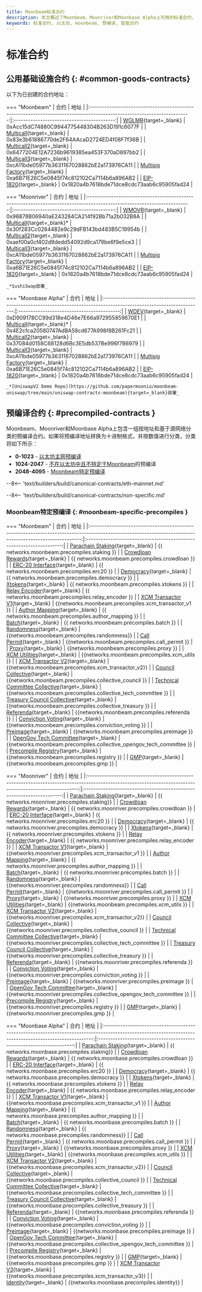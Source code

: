 ```yaml
---
title: Moonbeam标准合约
description: 本文概述了Moonbeam、Moonriver和Moonbase Alpha上可用的标准合约，包括一些公用基础设施和预编译合约。
keywords: 标准合约, 以太坊, moonbeam, 预编译, 智能合约
---
```


# 标准合约

## 公用基础设施合约 {: #common-goods-contracts}

以下为已创建的合约地址：

=== "Moonbeam"
    |                                                          合约                                                           |                    地址                    |
    |:-----------------------------------------------------------------------------------------------------------------------:|:------------------------------------------:|
    |      [WGLMR](https://moonbeam.moonscan.io/address/0xAcc15dC74880C9944775448304B263D191c6077F#code){target=_blank}       | 0xAcc15dC74880C9944775448304B263D191c6077F |
    |    [Multicall](https://moonbeam.moonscan.io/address/0x83e3b61886770de2F64AAcaD2724ED4f08F7f36B#code){target=_blank}     | 0x83e3b61886770de2F64AAcaD2724ED4f08F7f36B |
    |    [Multicall2](https://moonbeam.moonscan.io/address/0x6477204E12A7236b9619385ea453F370aD897bb2#code){target=_blank}    | 0x6477204E12A7236b9619385ea453F370aD897bb2 |
    |    [Multicall3](https://moonbeam.moonscan.io/address/0xca11bde05977b3631167028862be2a173976ca11#code){target=_blank}    | 0xcA11bde05977b3631167028862bE2a173976CA11 |
    | [Multisig Factory](https://moonbeam.moonscan.io/address/0xa6B71E26C5e0845f74c812102Ca7114b6a896AB2#code){target=_blank} | 0xa6B71E26C5e0845f74c812102Ca7114b6a896AB2 |
    |                           [EIP-1820](https://eips.ethereum.org/EIPS/eip-1820){target=_blank}                            | 0x1820a4b7618bde71dce8cdc73aab6c95905fad24 |

=== "Moonriver"
    |                                                           合约                                                           |                    地址                    |
    |:------------------------------------------------------------------------------------------------------------------------:|:------------------------------------------:|
    |      [WMOVR](https://moonriver.moonscan.io/address/0x98878B06940aE243284CA214f92Bb71a2b032B8A#code){target=_blank}       | 0x98878B06940aE243284CA214f92Bb71a2b032B8A |
    |    [Multicall](https://moonriver.moonscan.io/address/0x30f283Cc0284482e9c29dFB143bd483B5C19954b#code){target=_blank}*    | 0x30f283Cc0284482e9c29dFB143bd483B5C19954b |
    |    [Multicall2](https://moonriver.moonscan.io/address/0xaef00a0cf402d9dedd54092d9ca179be6f9e5ce3#code){target=_blank}    | 0xaef00a0cf402d9dedd54092d9ca179be6f9e5ce3 |
    |   [Multicall3](https://moonriver.moonscan.io/address/0xca11bde05977b3631167028862be2a173976ca11#code/){target=_blank}    | 0xcA11bde05977b3631167028862bE2a173976CA11 |
    | [Multisig Factory](https://moonriver.moonscan.io/address/0xa6B71E26C5e0845f74c812102Ca7114b6a896AB2#code){target=_blank} | 0xa6B71E26C5e0845f74c812102Ca7114b6a896AB2 |
    |                            [EIP-1820](https://eips.ethereum.org/EIPS/eip-1820){target=_blank}                            | 0x1820a4b7618bde71dce8cdc73aab6c95905fad24 |

    _*SushiSwap部署_

=== "Moonbase Alpha"
    |                                                          合约                                                           |                    地址                    |
    |:-----------------------------------------------------------------------------------------------------------------------:|:------------------------------------------:|
    |       [WDEV](https://moonbase.moonscan.io/address/0xD909178CC99d318e4D46e7E66a972955859670E1#code){target=_blank}       | 0xD909178CC99d318e4D46e7E66a972955859670E1 |
    |    [Multicall](https://moonbase.moonscan.io/address/0x4E2cfca20580747AdBA58cd677A998f8B261Fc21#code){target=_blank}*    | 0x4E2cfca20580747AdBA58cd677A998f8B261Fc21 |
    |    [Multicall2](https://moonbase.moonscan.io/address/0x37084d0158C68128d6Bc3E5db537Be996f7B6979#code){target=_blank}    | 0x37084d0158C68128d6Bc3E5db537Be996f7B6979 |
    |   [Multicall3](https://moonbase.moonscan.io/address/0xca11bde05977b3631167028862be2a173976ca11#code/){target=_blank}    | 0xcA11bde05977b3631167028862bE2a173976CA11 |
    | [Multisig Factory](https://moonbase.moonscan.io/address/0xa6B71E26C5e0845f74c812102Ca7114b6a896AB2#code){target=_blank} | 0xa6B71E26C5e0845f74c812102Ca7114b6a896AB2 |
    |                           [EIP-1820](https://eips.ethereum.org/EIPS/eip-1820){target=_blank}                            | 0x1820a4b7618bde71dce8cdc73aab6c95905fad24 |

    _*[UniswapV2 Demo Repo](https://github.com/papermoonio/moonbeam-uniswap/tree/main/uniswap-contracts-moonbeam){target=_blank}部署_

## 预编译合约 {: #precompiled-contracts }

Moonbeam、Moonriver和Moonbase Alpha上包含一组按地址和基于源网络分类的预编译合约。如果将预编译地址转换为十进制格式，并按数值进行分类，分类将如下所示：

- **0-1023** - [以太坊主网预编译](#ethereum-mainnet-precompiles)
- **1024-2047** - [不在以太坊中且不特定于Moonbeam](#non-moonbeam-specific-nor-ethereum-precomiles)的预编译
- **2048-4095** - [Moonbeam特定预编译](#moonbeam-specific-precompiles)

--8<-- 'text/builders/build/canonical-contracts/eth-mainnet.md'

--8<-- 'text/builders/build/canonical-contracts/non-specific.md'

### Moonbeam特定预编译 {: #moonbeam-specific-precompiles }

=== "Moonbeam"
    |                                                                           合约                                                                           |                                 地址                                 |
    |:--------------------------------------------------------------------------------------------------------------------------------------------------------:|:--------------------------------------------------------------------:|
    |    [Parachain Staking](https://github.com/moonbeam-foundation/moonbeam/blob/master/precompiles/parachain-staking/StakingInterface.sol){target=_blank}    |             {{ networks.moonbeam.precompiles.staking }}              |
    |   [Crowdloan Rewards](https://github.com/moonbeam-foundation/moonbeam/blob/master/precompiles/crowdloan-rewards/CrowdloanInterface.sol){target=_blank}   |            {{ networks.moonbeam.precompiles.crowdloan }}             |
    |           [ERC-20 Interface](https://github.com/moonbeam-foundation/moonbeam/blob/master/precompiles/balances-erc20/ERC20.sol){target=_blank}            |              {{ networks.moonbeam.precompiles.erc20 }}               |
    |       [Democracy](https://github.com/moonbeam-foundation/moonbeam/blob/master/precompiles/pallet-democracy/DemocracyInterface.sol){target=_blank}        |            {{ networks.moonbeam.precompiles.democracy }}             |
    |                  [Xtokens](https://github.com/moonbeam-foundation/moonbeam/blob/master/precompiles/xtokens/Xtokens.sol){target=_blank}                   |             {{ networks.moonbeam.precompiles.xtokens }}              |
    |          [Relay Encoder](https://github.com/moonbeam-foundation/moonbeam/blob/master/precompiles/relay-encoder/RelayEncoder.sol){target=_blank}          |          {{ networks.moonbeam.precompiles.relay_encoder }}           |
    |  [XCM Transactor V1](https://github.com/moonbeam-foundation/moonbeam/blob/master/precompiles/xcm-transactor/src/v1/XcmTransactorV1.sol){target=_blank}   |         {{networks.moonbeam.precompiles.xcm_transactor_v1 }}         |
    |    [Author Mapping](https://github.com/moonbeam-foundation/moonbeam/blob/master/precompiles/author-mapping/AuthorMappingInterface.sol){target=_blank}    |          {{ networks.moonbeam.precompiles.author_mapping }}          |
    |                     [Batch](https://github.com/moonbeam-foundation/moonbeam/blob/master/precompiles/batch/Batch.sol){target=_blank}                      |              {{ networks.moonbeam.precompiles.batch }}               |
    |              [Randomness](https://github.com/moonbeam-foundation/moonbeam/blob/master/precompiles/randomness/Randomness.sol){target=_blank}              |             {{networks.moonbeam.precompiles.randomness}}             |
    |             [Call Permit](https://github.com/moonbeam-foundation/moonbeam/blob/master/precompiles/call-permit/CallPermit.sol){target=_blank}             |            {{networks.moonbeam.precompiles.call_permit }}            |
    |                     [Proxy](https://github.com/moonbeam-foundation/moonbeam/blob/master/precompiles/proxy/Proxy.sol){target=_blank}                      |               {{networks.moonbeam.precompiles.proxy }}               |
    |              [XCM Utilities](https://github.com/moonbeam-foundation/moonbeam/blob/master/precompiles/xcm-utils/XcmUtils.sol){target=_blank}              |             {{networks.moonbeam.precompiles.xcm_utils }}             |
    |  [XCM Transactor V2](https://github.com/moonbeam-foundation/moonbeam/blob/master/precompiles/xcm-transactor/src/v2/XcmTransactorV2.sol){target=_blank}   |         {{networks.moonbeam.precompiles.xcm_transactor_v2}}          |
    |          [Council Collective](https://github.com/moonbeam-foundation/moonbeam/blob/master/precompiles/collective/Collective.sol){target=_blank}          |        {{networks.moonbeam.precompiles.collective_council }}         |
    |    [Technical Committee Collective](https://github.com/moonbeam-foundation/moonbeam/blob/master/precompiles/collective/Collective.sol){target=_blank}    |     {{networks.moonbeam.precompiles.collective_tech_committee }}     |
    |     [Treasury Council Collective](https://github.com/moonbeam-foundation/moonbeam/blob/master/precompiles/collective/Collective.sol){target=_blank}      |        {{networks.moonbeam.precompiles.collective_treasury }}        |
    |               [Referenda](https://github.com/moonbeam-foundation/moonbeam/blob/master/precompiles/referenda/Referenda.sol){target=_blank}                |             {{networks.moonbeam.precompiles.referenda }}             |
    |    [Conviction Voting](https://github.com/moonbeam-foundation/moonbeam/blob/master/precompiles/conviction-voting/ConvictionVoting.sol){target=_blank}    |         {{networks.moonbeam.precompiles.conviction_voting }}         |
    |                 [Preimage](https://github.com/moonbeam-foundation/moonbeam/blob/master/precompiles/preimage/Preimage.sol){target=_blank}                 |             {{networks.moonbeam.precompiles.preimage }}              |
    |        [OpenGov Tech Committee](https://github.com/moonbeam-foundation/moonbeam/blob/master/precompiles/collective/Collective.sol){target=_blank}        | {{networks.moonbeam.precompiles.collective_opengov_tech_committee }} |
    | [Precompile Registry](https://github.com/moonbeam-foundation/moonbeam/blob/master/precompiles/precompile-registry/PrecompileRegistry.sol){target=_blank} |             {{networks.moonbeam.precompiles.registry }}              |
    |                        [GMP](https://github.com/moonbeam-foundation/moonbeam/blob/master/precompiles/gmp/Gmp.sol){target=_blank}                         |                {{networks.moonbeam.precompiles.gmp }}                |

=== "Moonriver"
    |                                                                           合约                                                                           |                                 地址                                  |
    |:--------------------------------------------------------------------------------------------------------------------------------------------------------:|:---------------------------------------------------------------------:|
    |    [Parachain Staking](https://github.com/moonbeam-foundation/moonbeam/blob/master/precompiles/parachain-staking/StakingInterface.sol){target=_blank}    |              {{ networks.moonriver.precompiles.staking}}              |
    |   [Crowdloan Rewards](https://github.com/moonbeam-foundation/moonbeam/blob/master/precompiles/crowdloan-rewards/CrowdloanInterface.sol){target=_blank}   |            {{ networks.moonriver.precompiles.crowdloan }}             |
    |           [ERC-20 Interface](https://github.com/moonbeam-foundation/moonbeam/blob/master/precompiles/balances-erc20/ERC20.sol){target=_blank}            |              {{ networks.moonriver.precompiles.erc20 }}               |
    |       [Democracy](https://github.com/moonbeam-foundation/moonbeam/blob/master/precompiles/pallet-democracy/DemocracyInterface.sol){target=_blank}        |            {{ networks.moonriver.precompiles.democracy }}             |
    |                  [Xtokens](https://github.com/moonbeam-foundation/moonbeam/blob/master/precompiles/xtokens/Xtokens.sol){target=_blank}                   |             {{ networks.moonriver.precompiles.xtokens }}              |
    |          [Relay Encoder](https://github.com/moonbeam-foundation/moonbeam/blob/master/precompiles/relay-encoder/RelayEncoder.sol){target=_blank}          |          {{ networks.moonriver.precompiles.relay_encoder }}           |
    |  [XCM Transactor V1](https://github.com/moonbeam-foundation/moonbeam/blob/master/precompiles/xcm-transactor/src/v1/XcmTransactorV1.sol){target=_blank}   |         {{networks.moonriver.precompiles.xcm_transactor_v1 }}         |
    |    [Author Mapping](https://github.com/moonbeam-foundation/moonbeam/blob/master/precompiles/author-mapping/AuthorMappingInterface.sol){target=_blank}    |          {{ networks.moonriver.precompiles.author_mapping }}          |
    |                     [Batch](https://github.com/moonbeam-foundation/moonbeam/blob/master/precompiles/batch/Batch.sol){target=_blank}                      |              {{ networks.moonriver.precompiles.batch }}               |
    |              [Randomness](https://github.com/moonbeam-foundation/moonbeam/blob/master/precompiles/randomness/Randomness.sol){target=_blank}              |             {{networks.moonriver.precompiles.randomness}}             |
    |             [Call Permit](https://github.com/moonbeam-foundation/moonbeam/blob/master/precompiles/call-permit/CallPermit.sol){target=_blank}             |            {{networks.moonriver.precompiles.call_permit }}            |
    |                     [Proxy](https://github.com/moonbeam-foundation/moonbeam/blob/master/precompiles/proxy/Proxy.sol){target=_blank}                      |               {{networks.moonriver.precompiles.proxy }}               |
    |              [XCM Utilities](https://github.com/moonbeam-foundation/moonbeam/blob/master/precompiles/xcm-utils/XcmUtils.sol){target=_blank}              |             {{networks.moonbeam.precompiles.xcm_utils }}              |
    |  [XCM Transactor V2](https://github.com/moonbeam-foundation/moonbeam/blob/master/precompiles/xcm-transactor/src/v2/XcmTransactorV2.sol){target=_blank}   |         {{networks.moonriver.precompiles.xcm_transactor_v2}}          |
    |          [Council Collective](https://github.com/moonbeam-foundation/moonbeam/blob/master/precompiles/collective/Collective.sol){target=_blank}          |        {{networks.moonriver.precompiles.collective_council }}         |
    |    [Technical Committee Collective](https://github.com/moonbeam-foundation/moonbeam/blob/master/precompiles/collective/Collective.sol){target=_blank}    |     {{networks.moonriver.precompiles.collective_tech_committee }}     |
    |     [Treasury Council Collective](https://github.com/moonbeam-foundation/moonbeam/blob/master/precompiles/collective/Collective.sol){target=_blank}      |        {{networks.moonriver.precompiles.collective_treasury }}        |
    |               [Referenda](https://github.com/moonbeam-foundation/moonbeam/blob/master/precompiles/referenda/Referenda.sol){target=_blank}                |             {{networks.moonriver.precompiles.referenda }}             |
    |    [Conviction Voting](https://github.com/moonbeam-foundation/moonbeam/blob/master/precompiles/conviction-voting/ConvictionVoting.sol){target=_blank}    |         {{networks.moonriver.precompiles.conviction_voting }}         |
    |                 [Preimage](https://github.com/moonbeam-foundation/moonbeam/blob/master/precompiles/preimage/Preimage.sol){target=_blank}                 |             {{networks.moonriver.precompiles.preimage }}              |
    |        [OpenGov Tech Committee](https://github.com/moonbeam-foundation/moonbeam/blob/master/precompiles/collective/Collective.sol){target=_blank}        | {{networks.moonriver.precompiles.collective_opengov_tech_committee }} |
    | [Precompile Registry](https://github.com/moonbeam-foundation/moonbeam/blob/master/precompiles/precompile-registry/PrecompileRegistry.sol){target=_blank} |             {{networks.moonriver.precompiles.registry }}              |
    |                        [GMP](https://github.com/moonbeam-foundation/moonbeam/blob/master/precompiles/gmp/Gmp.sol){target=_blank}                         |                {{networks.moonriver.precompiles.gmp }}                |

=== "Moonbase Alpha"
    |                                                                           合约                                                                           |                                 地址                                 |
    |:--------------------------------------------------------------------------------------------------------------------------------------------------------:|:--------------------------------------------------------------------:|
    |    [Parachain Staking](https://github.com/moonbeam-foundation/moonbeam/blob/master/precompiles/parachain-staking/StakingInterface.sol){target=_blank}    |              {{ networks.moonbase.precompiles.staking}}              |
    |   [Crowdloan Rewards](https://github.com/moonbeam-foundation/moonbeam/blob/master/precompiles/crowdloan-rewards/CrowdloanInterface.sol){target=_blank}   |            {{ networks.moonbase.precompiles.crowdloan }}             |
    |           [ERC-20 Interface](https://github.com/moonbeam-foundation/moonbeam/blob/master/precompiles/balances-erc20/ERC20.sol){target=_blank}            |              {{ networks.moonbase.precompiles.erc20 }}               |
    |       [Democracy](https://github.com/moonbeam-foundation/moonbeam/blob/master/precompiles/pallet-democracy/DemocracyInterface.sol){target=_blank}        |            {{ networks.moonbase.precompiles.democracy }}             |
    |                  [Xtokens](https://github.com/moonbeam-foundation/moonbeam/blob/master/precompiles/xtokens/Xtokens.sol){target=_blank}                   |             {{ networks.moonbase.precompiles.xtokens }}              |
    |          [Relay Encoder](https://github.com/moonbeam-foundation/moonbeam/blob/master/precompiles/relay-encoder/RelayEncoder.sol){target=_blank}          |          {{ networks.moonbase.precompiles.relay_encoder }}           |
    |  [XCM Transactor V1](https://github.com/moonbeam-foundation/moonbeam/blob/master/precompiles/xcm-transactor/src/v1/XcmTransactorV1.sol){target=_blank}   |         {{networks.moonbase.precompiles.xcm_transactor_v1 }}         |
    |    [Author Mapping](https://github.com/moonbeam-foundation/moonbeam/blob/master/precompiles/author-mapping/AuthorMappingInterface.sol){target=_blank}    |          {{ networks.moonbase.precompiles.author_mapping }}          |
    |                     [Batch](https://github.com/moonbeam-foundation/moonbeam/blob/master/precompiles/batch/Batch.sol){target=_blank}                      |              {{ networks.moonbase.precompiles.batch }}               |
    |              [Randomness](https://github.com/moonbeam-foundation/moonbeam/blob/master/precompiles/randomness/Randomness.sol){target=_blank}              |            {{ networks.moonbase.precompiles.randomness}}             |
    |             [Call Permit](https://github.com/moonbeam-foundation/moonbeam/blob/master/precompiles/call-permit/CallPermit.sol){target=_blank}             |           {{ networks.moonbase.precompiles.call_permit }}            |
    |                     [Proxy](https://github.com/moonbeam-foundation/moonbeam/blob/master/precompiles/proxy/Proxy.sol){target=_blank}                      |               {{networks.moonbase.precompiles.proxy }}               |
    |              [XCM Utilities](https://github.com/moonbeam-foundation/moonbeam/blob/master/precompiles/xcm-utils/XcmUtils.sol){target=_blank}              |             {{networks.moonbase.precompiles.xcm_utils }}             |
    |  [XCM Transactor V2](https://github.com/moonbeam-foundation/moonbeam/blob/master/precompiles/xcm-transactor/src/v2/XcmTransactorV2.sol){target=_blank}   |         {{networks.moonbase.precompiles.xcm_transactor_v2}}          |
    |          [Council Collective](https://github.com/moonbeam-foundation/moonbeam/blob/master/precompiles/collective/Collective.sol){target=_blank}          |        {{networks.moonbase.precompiles.collective_council }}         |
    |    [Technical Committee Collective](https://github.com/moonbeam-foundation/moonbeam/blob/master/precompiles/collective/Collective.sol){target=_blank}    |     {{networks.moonbase.precompiles.collective_tech_committee }}     |
    |     [Treasury Council Collective](https://github.com/moonbeam-foundation/moonbeam/blob/master/precompiles/collective/Collective.sol){target=_blank}      |        {{networks.moonbase.precompiles.collective_treasury }}        |
    |               [Referenda](https://github.com/moonbeam-foundation/moonbeam/blob/master/precompiles/referenda/Referenda.sol){target=_blank}                |             {{networks.moonbase.precompiles.referenda }}             |
    |    [Conviction Voting](https://github.com/moonbeam-foundation/moonbeam/blob/master/precompiles/conviction-voting/ConvictionVoting.sol){target=_blank}    |         {{networks.moonbase.precompiles.conviction_voting }}         |
    |                 [Preimage](https://github.com/moonbeam-foundation/moonbeam/blob/master/precompiles/preimage/Preimage.sol){target=_blank}                 |             {{networks.moonbase.precompiles.preimage }}              |
    |        [OpenGov Tech Committee](https://github.com/moonbeam-foundation/moonbeam/blob/master/precompiles/collective/Collective.sol){target=_blank}        | {{networks.moonbase.precompiles.collective_opengov_tech_committee }} |
    | [Precompile Registry](https://github.com/moonbeam-foundation/moonbeam/blob/master/precompiles/precompile-registry/PrecompileRegistry.sol){target=_blank} |             {{networks.moonbase.precompiles.registry }}              |
    |                        [GMP](https://github.com/moonbeam-foundation/moonbeam/blob/master/precompiles/gmp/Gmp.sol){target=_blank}                         |                {{networks.moonbase.precompiles.gmp }}                |
    |  [XCM Transactor V3](https://github.com/moonbeam-foundation/moonbeam/blob/master/precompiles/xcm-transactor/src/v3/XcmTransactorV3.sol){target=_blank}   |         {{networks.moonbase.precompiles.xcm_transactor_v3}}          |
    |                 [Identity](https://github.com/moonbeam-foundation/moonbeam/blob/master/precompiles/identity/Identity.sol){target=_blank}                 |              {{networks.moonbase.precompiles.identity}}              |
